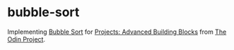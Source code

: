 # bubble-sort
Implementing <a href="https://en.wikipedia.org/wiki/Bubble_sort">Bubble Sort</a> for <a href="http://www.theodinproject.com/ruby-programming/advanced-building-blocks">Projects: Advanced Building Blocks</a> from <a href="http://www.theodinproject.com/">The Odin Project</a>.
